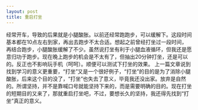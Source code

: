 ```yaml
---
layout: post
title: 重启打坐
---
```

经常开车，导致的后果就是小腿酸胀。以前还经常跑跑步，可以缓解下。这段时间基本都在10点左右到家，再出去跑步不太合适。想起之前曾经打坐过一段时间，再结合跑步，小腿酸胀缓解了不少。虽然说打坐有利于小腿血液循环，但我还是愿意归功于跑步。现在晚上跑步的机会是不太有了，但抽出20分钟打坐，还是可以的。反正也不影响玩手机（呵呵）。顺便可以测试下打坐的效果。
上一篇文章说到找到学习的意义更重要，“打坐”又是一个很好例子，“打坐”的目的是为了消除小腿酸胀，后来这个目的没了，“打坐”也失去了意义，毕竟我还没出家。放弃是自然的。所谓坚持，并不是靠喊口号就能坚持下来的，而是需要明确的目的。现在打坐的短期目的又来了，那就重启打坐吧，不过，要想长久的坚持，我还得先找到“打坐”真正的意义。